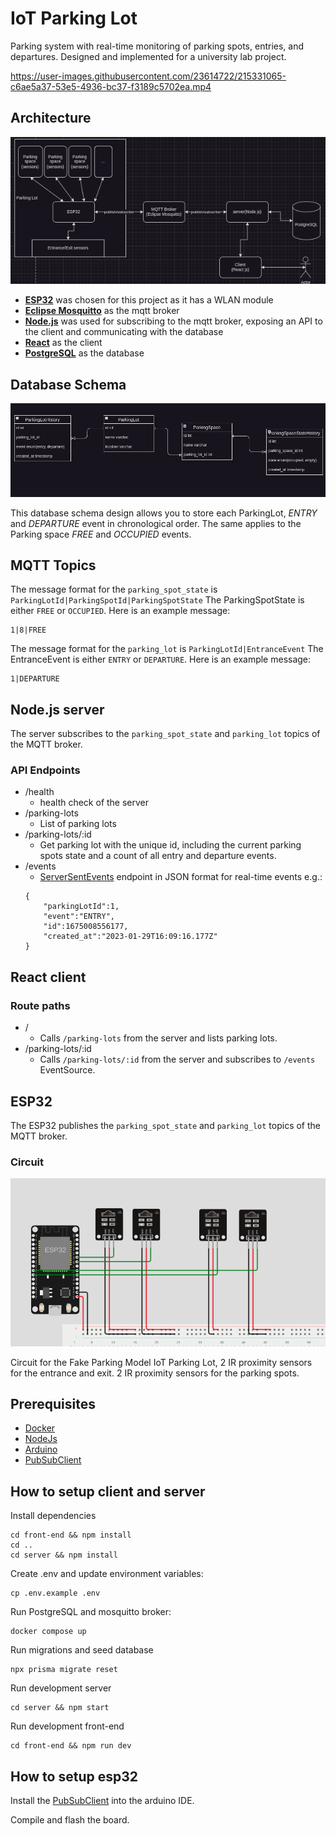 # IoT Parking Lot

Parking system with real-time monitoring of parking spots, entries, and departures. Designed and implemented for a university lab project.

https://user-images.githubusercontent.com/23614722/215331065-c6ae5a37-53e5-4936-bc37-f3189c5702ea.mp4

## Architecture
![architecture](/assets/architecture.png)

- [__ESP32__](https://www.espressif.com/en/products/socs/esp32) was chosen for this project as it has a WLAN module
- [__Eclipse Mosquitto__](https://mosquitto.org/) as the mqtt broker
- [__Node.js__](https://nodejs.org/en/) was used for subscribing to the mqtt broker, exposing an API to the client and communicating with the database
- [__React__](https://reactjs.org/) as the client
- [__PostgreSQL__](https://www.postgresql.org/) as the database

## Database Schema
![Database Schema](/assets/database.png)

This database schema design allows you to store each ParkingLot, *ENTRY* and *DEPARTURE* event in chronological order. The same applies to the Parking space *FREE* and *OCCUPIED* events.

## MQTT Topics

The message format for the `parking_spot_state` is `ParkingLotId|ParkingSpotId|ParkingSpotState`
The ParkingSpotState is either `FREE` or `OCCUPIED`. Here is an example message:
```
1|8|FREE
```

The message format for the `parking_lot` is `ParkingLotId|EntranceEvent`
The EntranceEvent is either `ENTRY` or `DEPARTURE`. Here is an example message:
```
1|DEPARTURE
```

## Node.js server
The server subscribes to the `parking_spot_state` and `parking_lot` topics of the MQTT broker.

### API Endpoints
 - /health 
    - health check of the server
 - /parking-lots
    - List of parking lots
 - /parking-lots/:id
    - Get parking lot with the unique id, including the current parking spots state and a count of all entry and departure events.
 - /events
    - [ServerSentEvents](https://developer.mozilla.org/en-US/docs/Web/API/Server-sent_events/Using_server-sent_events) endpoint in JSON format for real-time events e.g.:
    ```
    {
        "parkingLotId":1,
        "event":"ENTRY",
        "id":1675008556177,
        "created_at":"2023-01-29T16:09:16.177Z"
    }
    ```

## React client
### Route paths
 - /
    - Calls `/parking-lots` from the server and lists parking lots.
 - /parking-lots/:id
    - Calls `/parking-lots/:id` from the server and subscribes to `/events` EventSource.

## ESP32
The ESP32 publishes the `parking_spot_state` and `parking_lot` topics of the MQTT broker.
### Circuit
![Circuit](/assets/circuit.png)

Circuit for the Fake Parking Model IoT Parking Lot, 2 IR proximity sensors for the entrance and exit. 2 IR proximity sensors for the parking spots.

## Prerequisites

- [Docker](https://docs.docker.com/get-docker/)
- [NodeJs](https://nodejs.org/en/download/)
- [Arduino](https://www.arduino.cc/en/software)
- [PubSubClient](https://pubsubclient.knolleary.net/)

## How to setup client and server

Install dependencies
```
cd front-end && npm install
cd ..
cd server && npm install
```

Create .env and update environment variables:

```
cp .env.example .env
```

Run PostgreSQL and mosquitto broker:

```
docker compose up
```

Run migrations and seed database

```
npx prisma migrate reset
```

Run development server

```
cd server && npm start
```

Run development front-end

```
cd front-end && npm run dev
```
## How to setup esp32

Install the [PubSubClient](https://pubsubclient.knolleary.net/) into the arduino IDE.

Compile and flash the board.
